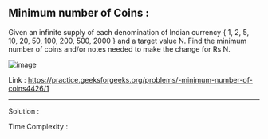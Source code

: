 ## Minimum number of Coins :
Given an infinite supply of each denomination of Indian currency { 1, 2, 5, 10, 20, 50, 100, 200, 500, 2000 } and a target value N.
Find the minimum number of coins and/or notes needed to make the change for Rs N.

![image](https://user-images.githubusercontent.com/23376002/166109563-1d86ac13-9775-47ef-bb78-a6c855f29f3a.png)

Link : https://practice.geeksforgeeks.org/problems/-minimum-number-of-coins4426/1


-------------------------------------------------------------------------------------------------------------------------------------------------------


Solution :

Time Complexity :



